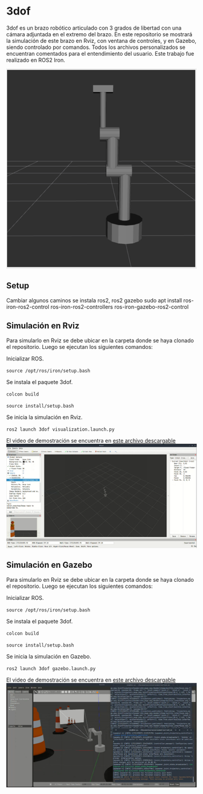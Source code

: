 # 3dof
3dof es un brazo robótico articulado con 3 grados de libertad con una cámara adjuntada en el extremo del brazo. En este repositorio se mostrará la simulación de este brazo en Rviz, con ventana de controles, y en Gazebo, siendo controlado por comandos.
Todos los archivos personalizados se encuentran comentados para el entendimiento del usuario.
Este trabajo fue realizado en ROS2 Iron.

![a](images/apariencia_3dof.png)
## Setup
Cambiar algunos caminos
se instala ros2, ros2 gazebo
sudo apt install ros-iron-ros2-control ros-iron-ros2-controllers ros-iron-gazebo-ros2-control
## Simulación en Rviz
Para simularlo en Rviz se debe ubicar en la carpeta donde se haya clonado el repositorio. Luego se ejecutan los siguientes comandos:

Inicializar ROS.

``source /opt/ros/iron/setup.bash``

Se instala el paquete 3dof.

``colcon build``

``source install/setup.bash``

Se inicia la simulación en Rviz.

``ros2 launch 3dof visualization.launch.py``

El video de demostración se encuentra en [este archivo descargable](images/video/Rviz.webm)
![a](images/demostracion_Rviz.png)

## Simulación en Gazebo
Para simularlo en Rviz se debe ubicar en la carpeta donde se haya clonado el repositorio. Luego se ejecutan los siguientes comandos:

Inicializar ROS.

``source /opt/ros/iron/setup.bash``

Se instala el paquete 3dof.

``colcon build``

``source install/setup.bash``

Se inicia la simulación en Gazebo.

``ros2 launch 3dof gazebo.launch.py``

El video de demostración se encuentra en [este archivo descargable](images/video/gazebo.webm)
![a](images/demostracion_gazebo.png)
